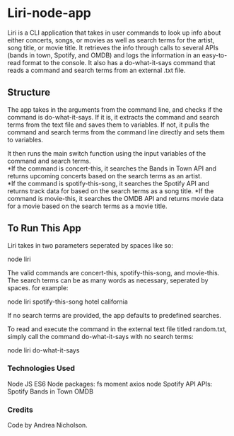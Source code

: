 # Liri-node-app

Liri is a CLI application that takes in user commands to look up info about either concerts, songs, or movies as well as search terms for the artist, song title, or movie title. It retrieves the info through calls to several APIs (bands in town, Spotify, and OMDB) and logs the information in an easy-to-read format to the console. It also has a do-what-it-says command that reads a command and search terms from an external .txt file.

## Structure

The app takes in the arguments from the command line, and checks if the command is do-what-it-says. If it is, it extracts the command and search terms from the text file and saves them to variables. If not, it pulls the command and search terms from the command line directly and sets them to variables.

It then runs the main switch function using the input variables of the command and search terms.  
 *If the command is concert-this, it searches the Bands in Town API and returns upcoming concerts based on the search terms as an artist.  
 *If the command is spotify-this-song, it searches the Spotify API and returns track data for based on the search terms as a song title.
\*If the command is movie-this, it searches the OMDB API and returns movie data for a movie based on the search terms as a movie title.

## To Run This App

Liri takes in two parameters seperated by spaces like so:

node liri <command> <search terms>

The valid commands are concert-this, spotify-this-song, and movie-this. The search terms can be as many words as necessary, seperated by spaces. for example:

node liri spotify-this-song hotel california

If no search terms are provided, the app defaults to predefined searches.

To read and execute the command in the external text file titled random.txt, simply call the command do-what-it-says with no search terms:

node liri do-what-it-says

### Technologies Used

Node
JS ES6
Node packages:
fs
moment
axios
node Spotify API
APIs:
Spotify
Bands in Town
OMDB

### Credits

Code by Andrea Nicholson.
